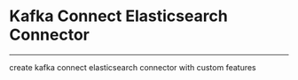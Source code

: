 # Kafka Connect Elasticsearch Connector
---
create kafka connect elasticsearch connector with custom features
